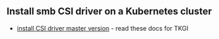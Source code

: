 ## Install smb CSI driver on a Kubernetes cluster

 - [install CSI driver master version](./install-csi-driver-master.md) - read these docs for TKGI
